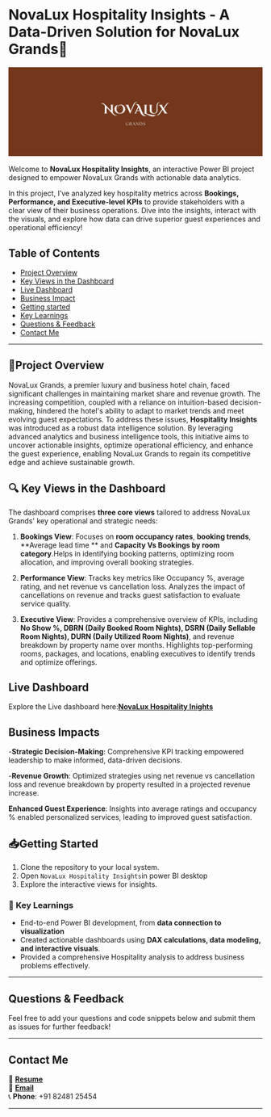 # NovaLux Hospitality Insights - A Data-Driven Solution for NovaLux Grands🎉

![Project Banner Placeholder](https://github.com/sureka2003/NovaLux-Hospitality-Insights/blob/main/Novalux%20logo)

Welcome to **NovaLux Hospitality Insights**, an interactive Power BI project designed to empower NovaLux Grands with actionable data analytics. 

In this project, I’ve analyzed key hospitality metrics across **Bookings, Performance, and Executive-level KPIs** to provide stakeholders with a clear view of their business operations. Dive into the insights, interact with the visuals, and explore how data can drive superior guest experiences and operational efficiency!

## Table of Contents
- [Project Overview](#project-overview)
- [Key Views in the Dashboard](#key-views-in-dashboard)
- [Live Dashboard](#live-dashboard)
- [Business Impact](#business-impact)
- [Getting started](#getting-started)
- [Key Learnings](#key-learnings)
- [Questions & Feedback](#questions--feedback)
- [Contact Me](#contact-me)

---

## 🚀Project Overview

NovaLux Grands, a premier luxury and business hotel chain, faced significant challenges in maintaining market share and revenue growth. The increasing competition, coupled with a reliance on intuition-based decision-making, hindered the hotel's ability to adapt to market trends and meet evolving guest expectations.
To address these issues, **Hospitality Insights** was introduced as a robust data intelligence solution. By leveraging advanced analytics and business intelligence tools, this initiative aims to uncover actionable insights, optimize operational efficiency, and enhance the guest experience, enabling NovaLux Grands to regain its competitive edge and achieve sustainable growth.


## 🔍 Key Views in the Dashboard

The dashboard comprises **three core views** tailored to address NovaLux Grands' key operational and strategic needs:


1. **Bookings View**: Focuses on **room occupancy rates**, **booking trends**, **Average lead time ** and **Capacity Vs Bookings by room category**.Helps in identifying booking patterns, optimizing room allocation, and improving overall booking strategies.

2. **Performance View**: Tracks key metrics like Occupancy %, average rating, and net revenue vs cancellation loss.
Analyzes the impact of cancellations on revenue and tracks guest satisfaction to evaluate service quality.

3. **Executive View**: Provides a comprehensive overview of KPIs, including **No Show %, DBRN (Daily Booked Room Nights), DSRN (Daily Sellable Room Nights), DURN (Daily Utilized Room Nights)**, and revenue breakdown by property name over months.
Highlights top-performing rooms, packages, and locations, enabling executives to identify trends and optimize offerings.

## Live Dashboard

Explore the Live dashboard here:**[NovaLux Hospitality Inights](https://app.powerbi.com/view?r=eyJrIjoiYTQzYmFmNzMtMjkyMi00OWYyLWIzZGQtODM0YTNiOTQyMTJlIiwidCI6ImM2ZTU0OWIzLTVmNDUtNDAzMi1hYWU5LWQ0MjQ0ZGM1YjJjNCJ9&pageName=1f3d0f4bdc02da959549)**  

## Business Impacts

-**Strategic Decision-Making**: Comprehensive KPI tracking empowered leadership to make informed, data-driven decisions.

-**Revenue Growth**: Optimized strategies using net revenue vs cancellation loss and revenue breakdown by property resulted in a projected revenue increase.

**Enhanced Guest Experience**: Insights into average ratings and occupancy % enabled personalized services, leading to improved guest satisfaction.



## 📥Getting Started

1.  Clone the repository to your local system.
2.  Open `NovaLux Hospitality Insights`in power BI desktop
3.  Explore the interactive views for insights.

### 🔑 Key Learnings

- End-to-end Power BI development, from **data connection to visualization**
- Created actionable dashboards using **DAX calculations, data modeling, and interactive visuals**.
- Provided a comprehensive Hospitality analysis to address business problems effectively.

---

## Questions & Feedback

Feel free to add your questions and code snippets below and submit them as issues for further feedback!

---

## Contact Me


📄 **[Resume](https://drive.google.com/file/d/13Wzk8LzEQFSS6nlls7EzPZSdz_Wenqz1/view?usp=sharing)**  
📧 **[Email](mailto:surekafathimsf2003@gmail.com)**  
📞 **Phone**: +91 82481 25454

---







